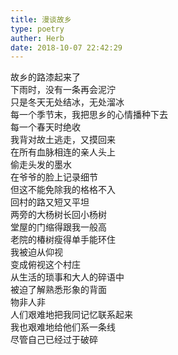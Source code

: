 ```yaml
---  
title: 漫谈故乡  
type: poetry  
auther: Herb  
date: 2018-10-07 22:42:29    
---  
```

故乡的路漆起来了  
下雨时，没有一条再会泥泞  
只是冬天无处结冰，无处溜冰  
每一个季节末，我把思乡的心情播种下去  
每一个春天时绝收    
我背对故土逃走，又摸回来  
在所有血脉相连的亲人头上  
偷走头发的墨水  
在爷爷的脸上记录细节  
但这不能免除我的格格不入    
回村的路又短又平坦  
两旁的大杨树长回小杨树  
堂屋的门缩得跟我一般高  
老院的椿树瘦得单手能环住    
我被迫从仰视  
变成俯视这个村庄  
从生活的琐事和大人的碎语中  
被迫了解熟悉形象的背面    
物非人非  
人们艰难地把我同记忆联系起来  
我也艰难地给他们系一条线  
尽管自己已经过于破碎
